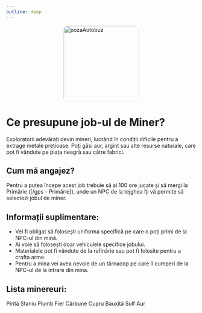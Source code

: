 ```yaml
---
outline: deep
---
```

<img src="https://cdn-icons-png.flaticon.com/512/2586/2586058.png" alt="pozaAutobuz" width="200" height="200" style="display: block; margin: 0px auto; border-radius: 1%; border-radius: 5%;" >

# Ce presupune job-ul de Miner?
Exploratorii adevărați devin mineri, lucrând în condiții dificile pentru a extrage metale prețioase. Poți găsi aur, argint sau alte resurse naturale, care pot fi vândute pe piața neagră sau către fabrici.

## Cum mă angajez?
Pentru a putea începe acest job trebuie să ai 100 ore jucate și să mergi la Primărie ([/gps - Primărie]), unde un NPC de la tejghea îți vă permite să selectezi jobul de miner.

## Informații suplimentare:
- Vei fi obligat să folosești uniforma specifică pe care o poți primi de la NPC-ul din mină.
- Ai voie să folosești doar vehiculele specifice jobului.
- Materialele pot fi vândute de la rafinărie sau pot fi folosite pentru a crafta arme.
- Pentru a mina vei avea nevoie de un târnacop pe care îl cumperi de la NPC-ul de la intrare din mina.

## Lista minereuri:
Pirită
Staniu
Plumb
Fier
Cărbune
Cupru
Bauxită
Sulf
Aur
